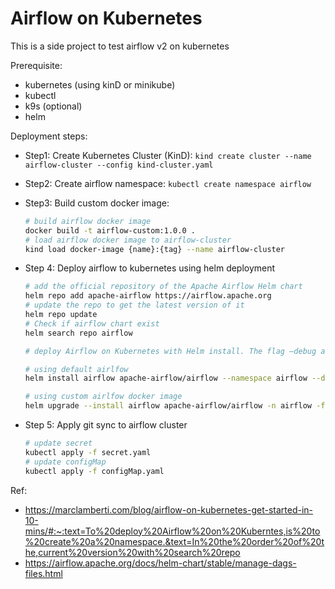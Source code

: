 # Airflow on Kubernetes
This is a side project to test airflow v2 on kubernetes

Prerequisite:
- kubernetes (using kinD or minikube)
- kubectl
- k9s (optional)
- helm

Deployment steps:
- Step1: Create Kubernetes Cluster (KinD): `kind create cluster --name airflow-cluster --config kind-cluster.yaml`
- Step2: Create airflow namespace: `kubectl create namespace airflow`
- Step3: Build custom docker image: 
  ```bash
  # build airflow docker image
  docker build -t airflow-custom:1.0.0 .
  # load airflow docker image to airflow-cluster
  kind load docker-image {name}:{tag} --name airflow-cluster 
  ```
- Step 4: Deploy airflow to kubernetes using helm deployment

  ```bash
  # add the official repository of the Apache Airflow Helm chart
  helm repo add apache-airflow https://airflow.apache.org
  # update the repo to get the latest version of it
  helm repo update
  # Check if airflow chart exist
  helm search repo airflow

  # deploy Airflow on Kubernetes with Helm install. The flag –debug allows to check if anything goes wrong during the deployment.

  # using default airlfow
  helm install airflow apache-airflow/airflow --namespace airflow --debug

  # using custom airlfow docker image
  helm upgrade --install airflow apache-airflow/airflow -n airflow -f override-values.yaml --debug
  ```
- Step 5: Apply git sync to airflow cluster
  ```bash
  # update secret
  kubectl apply -f secret.yaml
  # update configMap
  kubectl apply -f configMap.yaml
  ```

Ref: 
- https://marclamberti.com/blog/airflow-on-kubernetes-get-started-in-10-mins/#:~:text=To%20deploy%20Airflow%20on%20Kuberntes,is%20to%20create%20a%20namespace.&text=In%20the%20order%20of%20the,current%20version%20with%20search%20repo
- https://airflow.apache.org/docs/helm-chart/stable/manage-dags-files.html
